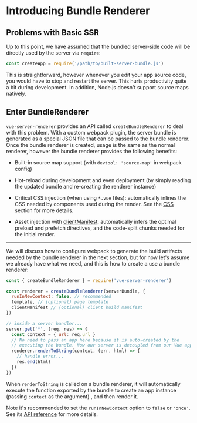 # Introducing Bundle Renderer

## Problems with Basic SSR

Up to this point, we have assumed that the bundled server-side code will be directly used by the server via `require`:

``` js
const createApp = require('/path/to/built-server-bundle.js')
```

This is straightforward, however whenever you edit your app source code, you would have to stop and restart the server. This hurts productivity quite a bit during development. In addition, Node.js doesn't support source maps natively.

## Enter BundleRenderer

`vue-server-renderer` provides an API called `createBundleRenderer` to deal with this problem. With a custom webpack plugin, the server bundle is generated as a special JSON file that can be passed to the bundle renderer. Once the bundle renderer is created, usage is the same as the normal renderer, however the bundle renderer provides the following benefits:

- Built-in source map support (with `devtool: 'source-map'` in webpack config)

- Hot-reload during development and even deployment (by simply reading the updated bundle and re-creating the renderer instance)

- Critical CSS injection (when using `*.vue` files): automatically inlines the CSS needed by components used during the render. See the [CSS](./css.md) section for more details.

- Asset injection with [clientManifest](./api.md#clientmanifest): automatically infers the optimal preload and prefetch directives, and the code-split chunks needed for the initial render.

---

We will discuss how to configure webpack to generate the build artifacts needed by the bundle renderer in the next section, but for now let's assume we already have what we need, and this is how to create a use a bundle renderer:

``` js
const { createBundleRenderer } = require('vue-server-renderer')

const renderer = createBundleRenderer(serverBundle, {
  runInNewContext: false, // recommended
  template, // (optional) page template
  clientManifest // (optional) client build manifest
})

// inside a server handler...
server.get('*', (req, res) => {
  const context = { url: req.url }
  // No need to pass an app here because it is auto-created by the
  // executing the bundle. Now our server is decoupled from our Vue app!
  renderer.renderToString(context, (err, html) => {
    // handle error...
    res.end(html)
  })
})
```

When `renderToString` is called on a bundle renderer, it will automatically execute the function exported by the bundle to create an app instance (passing `context` as the argument) , and then render it.

Note it's recommended to set the `runInNewContext` option to `false` or `'once'`. See its [API reference](./api.md#runinnewcontext) for more details.
